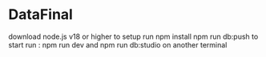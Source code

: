 # DataFinal
  download node.js v18 or higher
  to setup run npm install
  npm run db:push
  to start run :
  npm run dev 
  and 
  npm run db:studio on another terminal



